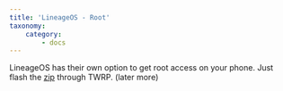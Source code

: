 ```yaml
---
title: 'LineageOS - Root'
taxonomy:
    category:
        - docs
---
```


LineageOS has their own option to get root access on your phone. Just flash the [zip](https://download.lineageos.org/extras) through TWRP. (later more)
